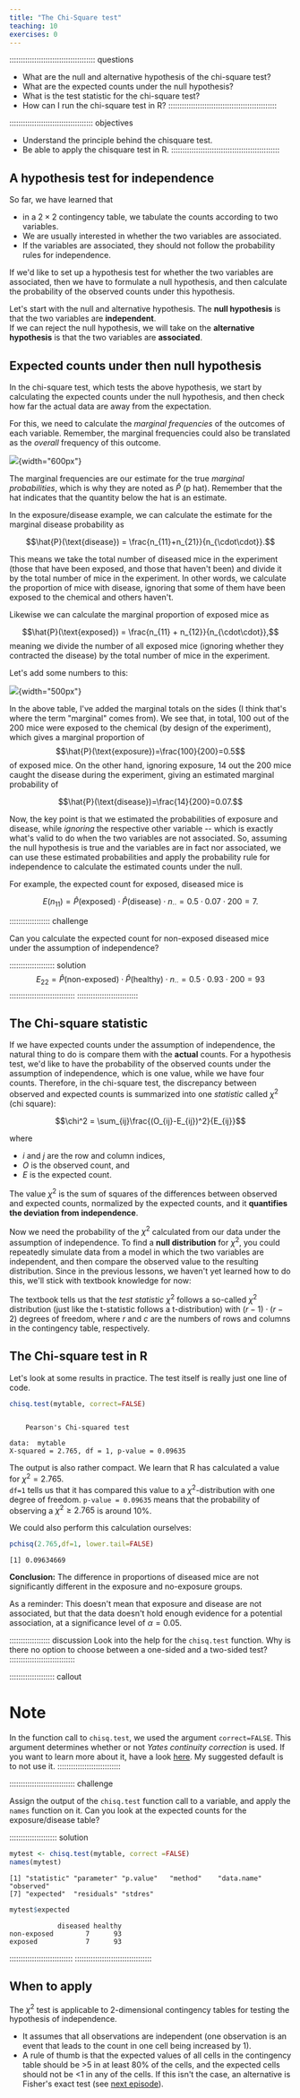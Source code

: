 ```yaml
---
title: "The Chi-Square test"
teaching: 10
exercises: 0
---
```


:::::::::::::::::::::::::::::::::::::: questions 
- What are the null and alternative hypothesis of the chi-square test? 
- What are the expected counts under the null hypothesis?
- What is the test statistic for the chi-square test?
- How can I run the chi-square test in R?
::::::::::::::::::::::::::::::::::::::::::::::::

::::::::::::::::::::::::::::::::::::: objectives
- Understand the principle behind the chisquare test.
- Be able to apply the chisquare test in R.
::::::::::::::::::::::::::::::::::::::::::::::::

## A hypothesis test for independence

So far, we have learned that 

- in a $2\times 2$ contingency table, we tabulate the counts according to two variables. 
- We are usually interested in whether the two variables are associated.
- If the variables are associated, they should not follow the probability rules for independence. 

If we'd like to set up a hypothesis test for whether the two variables are associated, then we have to formulate a null hypothesis, and then calculate the probability of the observed counts under this hypothesis.

Let's start with the null and alternative hypothesis.
The **null hypothesis** is that the two variables are **independent**.  
If we can reject the null hypothesis, we will take on the **alternative hypothesis** is that the two variables are **associated**.  

## Expected counts under then null hypothesis
In the chi-square test, which tests the above hypothesis, we start by calculating the expected counts under the null hypothesis, and then check how far the actual data are away from the expectation.  

For this, we need to calculate the *marginal frequencies* of the outcomes of each variable. Remember, the marginal frequencies could also be translated as the *overall* frequency of this outcome. 

![](fig/marginal-probabilities.png){width="600px"}

The marginal frequencies are our estimate for the true *marginal probabilities*, which is why they are noted as $\hat{P}$ (p hat). Remember that the hat indicates that the quantity below the hat is an estimate. 

In the exposure/disease example, we can calculate the estimate for the marginal disease probability as 

$$\hat{P}(\text{disease}) = \frac{n_{11}+n_{21}}{n_{\cdot\cdot}}.$$

This means we take the total number of diseased mice in the experiment (those that have been exposed, and those that haven't been) and divide it by the total number of mice in the experiment. In other words, we calculate the proportion of mice with disease, ignoring that some of them have been exposed to the chemical and others haven't. 

Likewise we can calculate the marginal proportion of exposed mice as 

$$\hat{P}(\text{exposed}) = \frac{n_{11} + n_{12}}{n_{\cdot\cdot}},$$
meaning we divide the number of all exposed mice (ignoring whether they contracted the disease) by the total number of mice in the experiment.

Let's add some numbers to this:

![](fig/marginal-probabilities-2.png){width="500px"}

In the above table, I've added the marginal totals on the sides (I think that's where the term "marginal" comes from). We see that, in total, 100 out of the 200 mice were exposed to the chemical (by design of the experiment), which gives a marginal proportion of 
$$\hat{P}(\text{exposure})=\frac{100}{200}=0.5$$ 
of exposed mice.
On the other hand, ignoring exposure, 14 out the 200 mice caught the disease during the experiment, giving an estimated marginal probability of

$$\hat{P}(\text{disease})=\frac{14}{200}=0.07.$$

Now, the key point is that we estimated the probabilities of exposure and disease, while *ignoring* the respective other variable -- which is exactly what's valid to do when the two variables are not associated. 
So, assuming the null hypothesis is true and the variables are in fact nor associated, we can use these estimated probabilities and apply the probability rule for independence to calculate the estimated counts under the null. 

For example, the expected count for exposed, diseased mice is

$$E(n_{11}) = \hat{P}(\text{exposed}) \cdot \hat{P}(\text{disease}) \cdot n_{\cdot\cdot} = 0.5 \cdot 0.07 \cdot 200 = 7.$$


:::::::::::::::::: challenge

Can you calculate the expected count for non-exposed diseased mice under the assumption of independence?

:::::::::::::::::::: solution
$$E_{22} = \hat{P}(\text{non-exposed}) \cdot \hat{P}(\text{healthy}) \cdot n_{\cdot\cdot} = 0.5 \cdot 0.93 \cdot 200 = 93$$
:::::::::::::::::::::::::::::
:::::::::::::::::::::::::::

## The Chi-square statistic

If we have expected counts under the assumption of independence, the natural thing to do is compare them with the **actual** counts. 
For a hypothesis test, we'd like to have the probability of the observed counts under the assumption of independence, which is one value, while we have four counts. Therefore, in the chi-square test, the discrepancy between observed and expected counts is summarized into one *statistic* called $\chi^2$ (chi square):

$$\chi^2 = \sum_{ij}\frac{(O_{ij}-E_{ij})^2}{E_{ij}}$$

where

- $i$ and $j$ are the row and column indices,
- $O$ is the observed count, and
- $E$ is the expected count.

The value $\chi^2$ is the sum of squares of the differences between observed and expected counts, normalized by the expected counts, and it **quantifies the deviation from independence**. 

Now we need the probability of the $\chi^2$ calculated from our data under the assumption of independence. 
To find a **null distribution** for $\chi^2$, you could repeatedly simulate data from a model in which the two variables are independent, and then compare the observed value to the resulting distribution. 
Since in the previous lessons, we haven't yet learned how to do this, we'll stick with textbook knowledge for now:  

The textbook tells us that the *test statistic* $\chi^2$ follows a so-called $\chi^2$ distribution (just like the t-statistic follows a t-distribution) with $(r-1)\cdot(r-2)$ degrees of freedom, where $r$ and $c$ are the numbers of rows and columns in the contingency table, respectively.

## The Chi-square test in R

Let's look at some results in practice. The test itself is really just one line of code. 




``` r
chisq.test(mytable, correct=FALSE)
```

``` output

	Pearson's Chi-squared test

data:  mytable
X-squared = 2.765, df = 1, p-value = 0.09635
```

The output is also rather compact. We learn that R has calculated a value for $\chi^2=2.765$.  
`df=1` tells us that it has compared this value to a $\chi^2$-distribution with one degree of freedom. 
`p-value = 0.09635` means that the probability of observing a $\chi^2\geq 2.765$ is around 10%. 

We could also perform this calculation ourselves: 

``` r
pchisq(2.765,df=1, lower.tail=FALSE)
```

``` output
[1] 0.09634669
```

**Conclusion:** The difference in proportions of diseased mice are not significantly different in the exposure and no-exposure groups. 

As a reminder: This doesn't mean that exposure and disease are not associated, but that the data doesn't hold enough evidence for a potential association, at a significance level of $\alpha=0.05$. 

:::::::::::::::::: discussion
Look into the help for the `chisq.test` function. Why is there no option to choose between a one-sided and a two-sided test?
:::::::::::::::::::::::::::::

:::::::::::::::::::: callout
# Note
In the function call to `chisq.test`, we used the argument `correct=FALSE`. This argument determines whether or not *Yates continuity correction* is used. If you want to learn more about it, have a look [here](https://en.wikipedia.org/wiki/Yates%27s_correction_for_continuity). My suggested default is to not use it. 
::::::::::::::::::::::::::::
 
::::::::::::::::::::::::::::: challenge

Assign the output of the `chisq.test` function call to a variable, and apply the `names` function on it. Can you look at the expected counts for the exposure/disease table?

::::::::::::::::::::: solution

``` r
mytest <- chisq.test(mytable, correct =FALSE)
names(mytest)
```

``` output
[1] "statistic" "parameter" "p.value"   "method"    "data.name" "observed" 
[7] "expected"  "residuals" "stdres"   
```

``` r
mytest$expected
```

``` output
            diseased healthy
non-exposed        7      93
exposed            7      93
```

::::::::::::::::::::::::::::
::::::::::::::::::::::::::::::::::

## When to apply

The $\chi^2$ test is applicable to 2-dimensional contingency tables for testing the hypothesis of independence.

- It assumes that all observations are independent (one observation is an event that leads to the count in one cell being increased by 1). 
- A rule of thumb is that the expected values of all cells in the contingency table should be >5 in at least 80% of the cells, and the expected cells should not be <1 in any of the cells. If this isn't the case, an alternative is Fisher's exact test (see [next episode](../06-power.Rmd)). 








